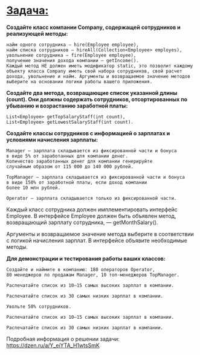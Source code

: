 # <u>**Задача:**</u>
**Создайте класс компании Company, содержащей сотрудников и реализующей методы:**

    найм одного сотрудника — hire(Employee employee),  
    найм списка сотрудников – hireAll(Collection<Employee> employes),  
    увольнение сотрудника – fire(Employee employee),  
    получение значения дохода компании – getIncome().  
    Каждый метод НЕ должен иметь модификатор static, это позволит каждому объекту класса Company иметь свой набора сотрудников, свой расчет дохода, увольнение и найм. Аргументы и возвращаемое значение методов выберите на основании логики работы вашего приложения.

**Создайте два метода, возвращающие список указанной длины (count). Они должны содержать сотрудников, отсортированных по убыванию и возрастанию заработной платы:**

    List<Employee> getTopSalaryStaff(int count),  
    List<Employee> getLowestSalaryStaff(int count).

**Создайте классы сотрудников с информацией о зарплатах и условиями начисления зарплаты:**

    Manager — зарплата складывается из фиксированной части и бонуса
    в виде 5% от заработанных для компании денег.
    Количество заработанных денег для компании генерируйте 
    случайным образом от 115 000 до 140 000 рублей.  

    TopManager — зарплата складывается из фиксированной части и бонуса
    в виде 150% от заработной платы, если доход компании 
    более 10 млн рублей.  

    Operator — зарплата складывается только из фиксированной части.  

Каждый класс сотрудника должен имплементировать интерфейс Employee. В интерфейсе Employee должен быть объявлен метод, возвращающий зарплату сотрудника, — getMonthSalary().

Аргументы и возвращаемое значение метода выберите в соответствии с логикой начисления зарплат. В интерфейсе объявите необходимые методы.  



**Для демонстрации и тестирования работы ваших классов:**


    Создайте и наймите в компанию: 180 операторов Operator, 
    80 менеджеров по продажам Manager, 10 топ-менеджеров TopManager.  

    Распечатайте список из 10–15 самых высоких зарплат в компании.  

    Распечатайте список из 30 самых низких зарплат в компании.  

    Увольте 50% сотрудников.  

    Распечатайте список из 10–15 самых высоких зарплат в компании.  

    Распечатайте список из 30 самых низких зарплат в компании.

Подробная информация о решении задачи: https://dzen.ru/a/Y_eiYTA_H1wtsSmK